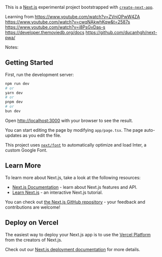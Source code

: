 This is a [Next.js](https://nextjs.org/) experimental project bootstrapped with [`create-next-app`](https://github.com/vercel/next.js/tree/canary/packages/create-next-app).

Learning from
https://www.youtube.com/watch?v=ZVnjOPwW4ZA
https://www.youtube.com/watch?v=cwqNAkwhKqw&t=2587s
https://www.youtube.com/watch?v=i8PsGvDas-s
https://developer.themoviedb.org/docs
https://github.com/ducanhgh/next-pwa/

Notes:


## Getting Started

First, run the development server:

```bash
npm run dev
# or
yarn dev
# or
pnpm dev
# or
bun dev
```

Open [http://localhost:3000](http://localhost:3000) with your browser to see the result.

You can start editing the page by modifying `app/page.tsx`. The page auto-updates as you edit the file.

This project uses [`next/font`](https://nextjs.org/docs/basic-features/font-optimization) to automatically optimize and load Inter, a custom Google Font.

## Learn More

To learn more about Next.js, take a look at the following resources:

- [Next.js Documentation](https://nextjs.org/docs) - learn about Next.js features and API.
- [Learn Next.js](https://nextjs.org/learn) - an interactive Next.js tutorial.

You can check out [the Next.js GitHub repository](https://github.com/vercel/next.js/) - your feedback and contributions are welcome!

## Deploy on Vercel

The easiest way to deploy your Next.js app is to use the [Vercel Platform](https://vercel.com/new?utm_medium=default-template&filter=next.js&utm_source=create-next-app&utm_campaign=create-next-app-readme) from the creators of Next.js.

Check out our [Next.js deployment documentation](https://nextjs.org/docs/deployment) for more details.
